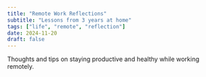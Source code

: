 ```yaml
---
title: "Remote Work Reflections"
subtitle: "Lessons from 3 years at home"
tags: ["life", "remote", "reflection"]
date: 2024-11-20
draft: false
---
```

Thoughts and tips on staying productive and healthy while working remotely.
